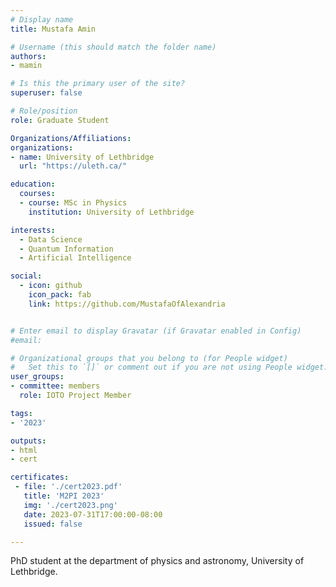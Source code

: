 ```yaml
---
# Display name
title: Mustafa Amin

# Username (this should match the folder name)
authors:
- mamin

# Is this the primary user of the site?
superuser: false

# Role/position
role: Graduate Student

Organizations/Affiliations:
organizations:
- name: University of Lethbridge
  url: "https://uleth.ca/"

education:
  courses:
  - course: MSc in Physics
    institution: University of Lethbridge

interests:
  - Data Science
  - Quantum Information
  - Artificial Intelligence

social:
  - icon: github
    icon_pack: fab
    link: https://github.com/MustafaOfAlexandria


# Enter email to display Gravatar (if Gravatar enabled in Config)
#email:

# Organizational groups that you belong to (for People widget)
#   Set this to `[]` or comment out if you are not using People widget.
user_groups:
- committee: members
  role: IOTO Project Member

tags:
- '2023'

outputs:
- html
- cert

certificates:
 - file: './cert2023.pdf'
   title: 'M2PI 2023'
   img: './cert2023.png'
   date: 2023-07-31T17:00:00-08:00
   issued: false

---
```

PhD student at the department of physics and astronomy, University of Lethbridge.
